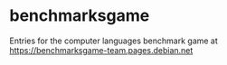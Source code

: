 # benchmarksgame
Entries for the computer languages benchmark game at https://benchmarksgame-team.pages.debian.net
